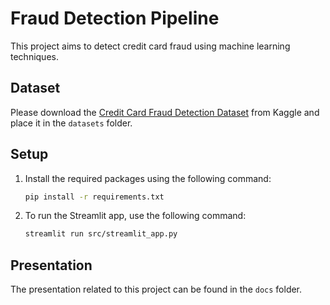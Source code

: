 # Fraud Detection Pipeline

This project aims to detect credit card fraud using machine learning techniques.

## Dataset

Please download the [Credit Card Fraud Detection Dataset](https://www.kaggle.com/datasets/nelgiriyewithana/credit-card-fraud-detection-dataset-2023/data?select=creditcard_2023.csv) from Kaggle and place it in the `datasets` folder.

## Setup

1. Install the required packages using the following command:
   ```bash
   pip install -r requirements.txt
   ```

2. To run the Streamlit app, use the following command:
   ```bash
   streamlit run src/streamlit_app.py
   ```

## Presentation

The presentation related to this project can be found in the `docs` folder.